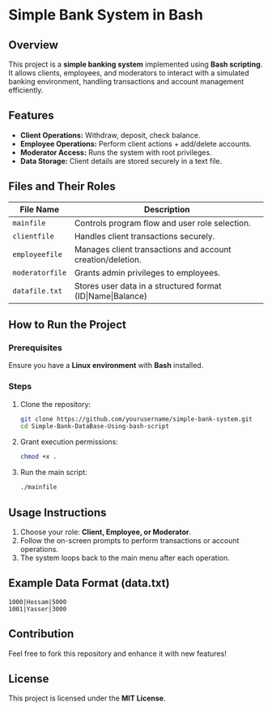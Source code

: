 # Simple Bank System in Bash

## Overview

This project is a **simple banking system** implemented using **Bash scripting**. It allows clients, employees, and moderators to interact with a simulated banking environment, handling transactions and account management efficiently.

## Features

- **Client Operations:** Withdraw, deposit, check balance.
- **Employee Operations:** Perform client actions + add/delete accounts.
- **Moderator Access:** Runs the system with root privileges.
- **Data Storage:** Client details are stored securely in a text file.

## Files and Their Roles

| File Name       | Description                                                 
| --------------- | ----------------------------------------------------------- 
| `mainfile`      | Controls program flow and user role selection.              
| `clientfile`    | Handles client transactions securely.                       
| `employeefile`  | Manages client transactions and account creation/deletion.  
| `moderatorfile` | Grants admin privileges to employees.                       
| `datafile.txt`  | Stores user data in a structured format (ID\|Name\|Balance) 

## How to Run the Project

### Prerequisites

Ensure you have a **Linux environment** with **Bash** installed.

### Steps

1. Clone the repository:
   ```bash
   git clone https://github.com/yourusername/simple-bank-system.git
   cd Simple-Bank-DataBase-Using-bash-script
   ```
2. Grant execution permissions:
   ```bash
   chmod +x .
   ```
3. Run the main script:
   ```bash
   ./mainfile
   ```

## Usage Instructions

1. Choose your role: **Client, Employee, or Moderator**.
2. Follow the on-screen prompts to perform transactions or account operations.
3. The system loops back to the main menu after each operation.

## Example Data Format (data.txt)

```
1000|Hossam|5000
1001|Yasser|3000
```

## Contribution

Feel free to fork this repository and enhance it with new features!


## License

This project is licensed under the **MIT License**.

